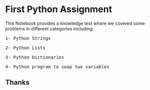 # First Python Assignment
<p>This Notebook provides a knowledge test where we covered some problems in different categories including:
<br/>
<pre>
1- Python Strings
</pre>
<pre>
2- Python Lists
</pre>
<pre>
3- Python Dictionaries
</pre>
<pre>
4- Python program to swap two variables
</pre>

## Thanks
